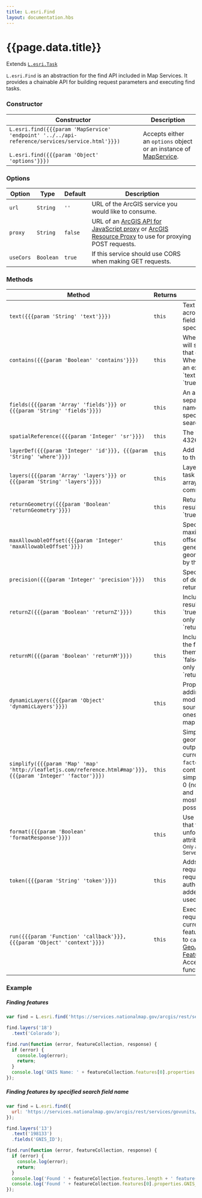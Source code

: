 ```yaml
---
title: L.esri.Find
layout: documentation.hbs
---
```


# {{page.data.title}}

Extends [`L.esri.Task`]({{assets}}api-reference/tasks/task.html)

`L.esri.Find` is an abstraction for the find API included in Map Services. It provides a chainable API for building request parameters and executing find tasks.

### Constructor

<table>
    <thead>
        <tr>
            <th>Constructor</th>
            <th>Description</th>
        </tr>
    </thead>
    <tbody>
        <tr>
            <td>
                <code>L.esri.find({{{param 'MapService' 'endpoint' '../../api-reference/services/service.html'}}})</code><br><br>
                <code>L.esri.find({{{param 'Object' 'options'}}})</code>
            </td>
            <td>Accepts either an <code>options</code> object or an instance of <a href="{{assets}}/api-reference/services/map-service.html">MapService</a>.</td>
        </tr>
    </tbody>
</table>

### Options

| Option | Type | Default | Description |
| --- | --- | --- | --- |
| `url` | `String` | `''` | URL of the ArcGIS service you would like to consume. |
| `proxy` | `String` | `false` | URL of an [ArcGIS API for JavaScript proxy](https://developers.arcgis.com/javascript/jshelp/ags_proxy.html) or [ArcGIS Resource Proxy](https://github.com/Esri/resource-proxy) to use for proxying POST requests. |
| `useCors` | `Boolean` | `true` | If this service should use CORS when making GET requests. |

### Methods

<table>
    <thead>
        <tr>
            <th>Method</th>
            <th>Returns</th>
            <th>Description</th>
        </tr>
    </thead>
    <tbody>
        <tr>
            <td><code>text({{{param 'String' 'text'}}})</code></td>
            <td><code>this</code></td>
            <td>Text that is searched across the layers and fields the user specifies.</td>
        </tr>
        <tr>
            <td><code>contains({{{param 'Boolean' 'contains'}}})</code></td>
            <td><code>this</code></td>
            <td>When `true` find task will search for a value that contains the `text`. When `false` it will do an exact match on the `text` string. Default is `true`.</td>
        </tr>
        <tr>
            <td><code>fields({{{param 'Array' 'fields'}}} or {{{param 'String' 'fields'}}})</code></td>
            <td><code>this</code></td>
            <td>An array or comma-separated list of field names to search. If not specified, all fields are searched.</td>
        </tr>
        <tr>
            <td><code>spatialReference({{{param 'Integer' 'sr'}}})</code></td>
            <td><code>this</code></td>
            <td>The well known ID (ex. 4326) for the results.</td>
        </tr>
        <tr>
            <td><code>layerDef({{{param 'Integer' 'id'}}}, {{{param 'String' 'where'}}})</code></td>
            <td><code>this</code></td>
            <td>Add a layer definition to the find task.</td>
        </tr>
        <tr>
            <td><code>layers({{{param 'Array' 'layers'}}} or {{{param 'String' 'layers'}}})</code></td>
            <td><code>this</code></td>
            <td>Layers to perform find task on. Accepts an array of layer IDs or comma-separated list.</td>
        </tr>
        <tr>
            <td><code>returnGeometry({{{param 'Boolean' 'returnGeometry'}}})</code></td>
            <td><code>this</code></td>
            <td>Return geometry with results. Default is `true`.</td>
        </tr>
        <tr>
            <td><code>maxAllowableOffset({{{param 'Integer' 'maxAllowableOffset'}}})</code></td>
            <td><code>this</code></td>
            <td>Specifies the maximum allowable offset to be used for generalizing geometries returned by the `find` task.</td>
        </tr>
        <tr>
            <td><code>precision({{{param 'Integer' 'precision'}}})</code></td>
            <td><code>this</code></td>
            <td>Specifies the number of decimal places in returned geometries.</td>
        </tr>
        <tr>
            <td><code>returnZ({{{param 'Boolean' 'returnZ'}}})</code></td>
            <td><code>this</code></td>
            <td>Include Z values in the results. Default value is `true`. This parameter only applies if `returnGeometry=true`.</td>
        </tr>
        <tr>
            <td><code>returnM({{{param 'Boolean' 'returnM'}}})</code></td>
            <td><code>this</code></td>
            <td>Includes M values if the features have them. Default value is `false`. This parameter only applies if `returnGeometry=true`.</td>
        </tr>
        <tr>
            <td><code>dynamicLayers({{{param 'Object' 'dynamicLayers'}}})</code></td>
            <td><code>this</code></td>
            <td>Property used for adding new layers or modifying the data source of existing ones in the current map service.</td>
        </tr>
        <tr>
            <td><code>simplify({{{param 'Map' 'map' 'http://leafletjs.com/reference.html#map'}}},  {{{param 'Integer' 'factor'}}})</code></td>
            <td><code>this</code></td>
            <td>Simplify the geometries of the output features for the current map view. the <code>factor</code> parameter controls the amount of simplification between 0 (no simplification) and 1 (simplify to the most basic shape possible).</td>
        </tr>
        <tr>
            <td><code>format({{{param 'Boolean' 'formatResponse'}}})</code></td>
            <td><code>this</code></td>
            <td>Use <code>false</code> to ensure that the server returns unformatted feature attributes.<br><small>Only available for ArcGIS Server 10.5+.</small></td>
        </tr>
        <tr>
            <td><code>token({{{param 'String' 'token'}}})</code></td>
            <td><code>this</code></td>
            <td>Adds a token to this request if the service requires authentication. Will be added automatically if used with a service.</td>
        </tr>
        <tr>
            <td><code>run({{{param 'Function' 'callback'}}}, {{{param 'Object' 'context'}}})</code></td>
            <td><code>this</code></td>
            <td>Exectues the find request with the current parameters, features will be passed to <code>callback</code> as a <a href="http://geojson.org/geojson-spec.html#feature-collection-objects">GeoJSON FeatureCollection</a>. Accepts an optional function context.</td>
        </tr>
    </tbody>
</table>

### Example

##### Finding features

```js
var find = L.esri.find('https://services.nationalmap.gov/arcgis/rest/services/govunits/MapServer');

find.layers('18')
  .text('Colorado');

find.run(function (error, featureCollection, response) {
  if (error) {
    console.log(error);
    return;
  }
  console.log('GNIS Name: ' + featureCollection.features[0].properties.GNIS_NAME);
});
```

##### Finding features by specified search field name

```js
var find = L.esri.find({
  url: 'https://services.nationalmap.gov/arcgis/rest/services/govunits/MapServer'
});

find.layers('13')
  .text('198133')
  .fields('GNIS_ID');

find.run(function (error, featureCollection, response) {
  if (error) {
    console.log(error);
    return;
  }
  console.log('Found ' + featureCollection.features.length + ' feature(s)');
  console.log('Found ' + featureCollection.features[0].properties.GNIS_NAME + ' in ' + featureCollection.features[0].properties.STATE_NAME);
});
```

